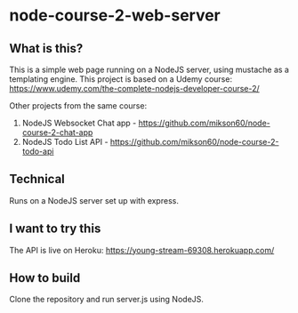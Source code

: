 # node-course-2-web-server

## What is this?
This is a simple web page running on a NodeJS server, using mustache as a templating engine. 
This project is based on a Udemy course: https://www.udemy.com/the-complete-nodejs-developer-course-2/

Other projects from the same course:
1) NodeJS Websocket Chat app - https://github.com/mikson60/node-course-2-chat-app
2) NodeJS Todo List API - https://github.com/mikson60/node-course-2-todo-api

## Technical
Runs on a NodeJS server set up with express.

## I want to try this
The API is live on Heroku: https://young-stream-69308.herokuapp.com/

## How to build
Clone the repository and run server.js using NodeJS.
